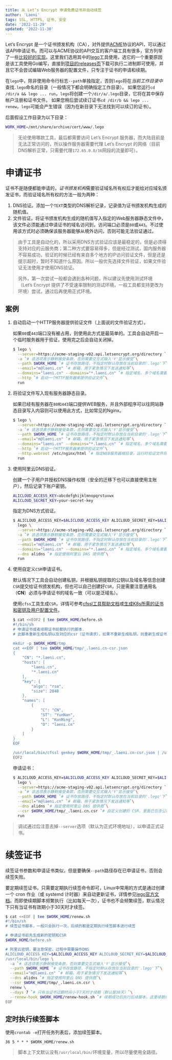 ```yaml
---
title: 从 Let’s Encrypt 申请免费证书并自动续签
author: 'Laeni'
tags: SSL, HTTPS, 证书, 安全
date: '2022-11-29'
updated: '2022-11-30'
---
```


Let’s Encrypt 是一个证书颁发机构（CA），对外提供[ACME](https://www.rfc-editor.org/rfc/rfc8555)协议的API，可以通过该API申请证书。而可以与ACME协议的API交互的客户端工具有很多，官方列举了一些[比较好的实现](https://letsencrypt.org/zh-cn/docs/client-options/)。这里我们选用其中的[lego](https://github.com/go-acme/lego)工具使用，选它的一个重要原因是该工具使用Go编写，直接到[项目的releases页](https://github.com/go-acme/lego/releases)下载可执行二进制即可使用，并且它不会尝试编辑Web服务器的配置文件，只专注于证书的申请和续期。

在`lego`中，除非使用命令行标志`--path`单独指定，否则`lego`将在*当前工作目录中*查找`.lego`命名的目录（一般情况下都会明确指定工作目录）。 如果您运行`cd /dir/a && lego ... run`，`lego`将创建一个`/dir/a/.lego`目录，它将在其中保存帐户注册和证书文件。 如果您稍后尝试续订证书`cd /dir/b && lego ... renew`，`lego`可能会产生错误（因为在新目录下无法找到可以续订的证书）。

后面假设工作目录为以下目录：

```sh
WORK_HOME=/mnt/share/archive/cert/www/.lego
```

> 无论使用哪款工具，最后都需要访问 Let’s Encrypt 服务器，而大陆目前是无法正常访问的，所以操作服务器需要代理 Let’s Encrypt 的网络（目前DNS解析正常，只需要代理`172.65.0.0/16`网段的流量即可）。

# 申请证书

证书不是随便都能申请的，*证书颁发机构*需要验证域名所有权后才能给对应域名颁发证书，而验证域名所有权的方法一般为两种：

1. DNS验证。添加一个`TEXT`类型的DNS解析记录，记录值为证书颁发机构生成的随机值。
2. 文件验证。将证书颁发机构生成的随机值写入指定的Web服务器静态文件中，该文件必须能通过申请证书的域名访问到，访问端口必须是`80`或`443`。不过使用该方式时必须确保该服务器能够从境外访问，否则可能无法验证通过。

> 由于工具是自动化的，所以采用DNS方式验证应该是最稳定的，但是必须得支持对应的云服务商；第二种方式要容易得多，但是经过测试，国内服务器不容易成功，验证的时候已经有来自多个地方的IP访问验证文件，但是还是提示超时，暂时不知道什么原因。所以一般优先选择文件验证，如果文件验证无法使用才使用DNS验证。
>
> 另外，第一次尝试一般都会遇到各种问题，所以建议先使用测试环境（Let’s Encrypt 提供了不受速率限制的测试环境，一般工具都支持更改为环境）尝试，通过后再使用正式环境。

## 案例

1. 自动启动一个HTTP服务器提供验证文件（上面说的文件验证方式）。

   如果`80`或`443`端口没有被占用，则使用此方式是最简单的。工具会自动开启一个临时服务器用于验证，使用完之后会自动关闭掉。

   ```sh
   $ lego \
     --server=https://acme-staging-v02.api.letsencrypt.org/directory `# 由于演示，所以使用Mock服务器，所以不会颁发真实证书，真实申请正式时去掉该选项即可`\
     -a `# 该选项表示静默接受条款，否则需要交互式输入'Y'显示接受`\
     --path $WORK_HOME `# 证书存放路径，不指定时默认存放在当前目录的'.lego'下`\
     --email="m@laeni.cn" `# 邮箱，用于紧急情况下发送通知等`\
     --domains="laeni.cn" --domains="*.laeni.cn" `# 指定域名，多个域名需要多次指定`\
     --http `# 启动一个HTTP服务器来提供验证文件`\
     run
   ```

1. 将验证文件写入现有服务器静态目录。

   如果已经有服务器在`80和443`端口提供WEB服务，并且外部程序可以往网站静态目录写入内容则可以使用此方式，比如常见的Nginx。

   ```sh
   $ lego \
     --server=https://acme-staging-v02.api.letsencrypt.org/directory `# 由于演示，所以使用Mock服务器，所以不会颁发真实证书，真实申请正式时去掉该选项即可`\
     -a `# 该选项表示静默接受条款，否则需要交互式输入'Y'显示接受`\
     --path $WORK_HOME `# 证书存放路径，不指定时默认存放在当前目录的'.lego'下`\
     --email="m@laeni.cn" `# 邮箱，用于紧急情况下发送通知等`\
     --domains="laeni.cn" --domains="*.laeni.cn" `# 指定域名，多个域名需要多次指定`\
     --http `# 启动一个HTTP服务器来提供验证文件`\
     --http.webroot /etc/nginx/html `# 指定WEB服务器根目录，运行时验证文件将写入该目录`\
     run
   ```

1. 使用阿里云DNS验证。

   创建一个子用户并授权DNS操作权限（安全的迁移下也可以直接使用主账户），然后记录下账户密钥。

   ```sh
   ALICLOUD_ACCESS_KEY=abcdefghijklmnopqrstuvwx
   ALICLOUD_SECRET_KEY=your-secret-key
   ```

   指定为DNS方式验证。

   ```sh
   $ ALICLOUD_ACCESS_KEY=$ALICLOUD_ACCESS_KEY ALICLOUD_SECRET_KEY=$ALICLOUD_SECRET_KEY \
     lego \
     --server=https://acme-staging-v02.api.letsencrypt.org/directory `# 由于演示，所以使用Mock服务器，所以不会颁发真实证书，真实申请正式时去掉该选项即可`\
     -a `# 该选项表示静默接受条款，否则需要交互式输入'Y'显示接受`\
     --path $WORK_HOME `# 证书存放路径，不指定时默认存放在当前目录的'.lego'下`\
     --email="m@laeni.cn" `# 邮箱，用于紧急情况下发送通知等`\
     --domains="laeni.cn" --domains="*.laeni.cn" `# 指定域名，多个域名需要多次指定`\
     --dns alidns `# 指定使用阿里云 DNS 提供商`\
     run
   ```
   
1. 使用自定义`CSR`申请证书。

   默认情况下工具会自动创建私钥，并根据私钥提取的公钥以及域名等信息创建`CSR`提交给证书颁发机构，但也可以自己创建好`CSR`，只是需要注意通用名（**CN**）必须与申请证书的域名一致（可以是泛域名）。

   使用`cfss`工具生成`CSR`，详情可参考[cfssl工具帮助文档](/note/security/cfssl)或[生成K8s所需的证书和密钥及用户配置文件](/note/k8s/gen-k8s-cert)。

   ```sh
   $ cat <<EOF2 | tee $WORK_HOME/before.sh
   #!/bin/sh
   # 申请证书或者续期证书前都执行的脚本.
   # 此脚本重新生成私钥以及对应的csr（证书请求），如果不重新生成私钥，则重新生成证书也意义不大
   
   mkdir -p $WORK_HOME/tmp
   cat <<EOF | tee $WORK_HOME/tmp/_.laeni.cn-csr.json
   {
       "CN": "*.laeni.cn",
       "hosts": [
           "laeni.cn",
           "*.laeni.cn"
       ],
       "key": {
           "algo": "rsa",
           "size": 2048
       },
       "names": [
           {
               "C": "CN",
               "ST": "YunNan",
               "L": "KunMing",
               "O": "laeni.cn"
           }
       ]
   }
   EOF
   
   /usr/local/bin/cfssl genkey $WORK_HOME/tmp/_.laeni.cn-csr.json | /usr/local/bin/cfssljson -bare $WORK_HOME/tmp/_.laeni.cn
   EOF2
   ```
   
   申请证书：
   
   ```sh
   $ ALICLOUD_ACCESS_KEY=$ALICLOUD_ACCESS_KEY ALICLOUD_SECRET_KEY=$ALICLOUD_SECRET_KEY \
     lego \
     --server=https://acme-staging-v02.api.letsencrypt.org/directory `# 由于演示，所以使用Mock服务器，所以不会颁发真实证书，真实申请正式时去掉该选项即可`\
     -a `# 该选项表示静默接受条款，否则需要交互式输入'Y'显示接受`\
     --path $WORK_HOME `# 证书存放路径，不指定时默认存放在当前目录的'.lego'下`\
     --email="m@laeni.cn" `# 邮箱，用于紧急情况下发送通知等`\
     --dns alidns `# 指定使用阿里云 DNS 提供商`\
     --csr $WORK_HOME/tmp/_.laeni.cn.csr `# 自定义创建的 CSR，里面已包含公钥，所以最后的文件不会再自动生成私钥`\
     run
   ```

> 调试通过后注意去掉`--server`选项（默认为正式环境地址），以申请正式证书。

# 续签证书

续签证书参数和申请证书类似，但是要确保`--path`路径存在已申请证书，否则会续签失败。

要定期续签证书，只需要定期执行续签命令即可，Linux中常用的方式是通过创建一个 cron 作业（或 systemd 计时器）来自动更新证书，详情参见[lego官方文档](https://go-acme.github.io/lego/usage/cli/renew-a-certificate/)。而即使续期脚本频繁执行（比如每天一次），证书也不会频繁续签，默认情况下只有当证书有效期小于30天时才续签。

```sh
$ cat <<EOF | tee $WORK_HOME/renew.sh
#!/bin/sh
# 续签证书脚本，一般只会执行一次，后续的都是定期执行续签脚本进行续签

# 申请证书前先生成新的密钥和CSR
$WORK_HOME/before.sh

# 阿里云密钥，要注意保密，过程中需要操作DNS
ALICLOUD_ACCESS_KEY=$ALICLOUD_ACCESS_KEY ALICLOUD_SECRET_KEY=$ALICLOUD_SECRET_KEY \
/usr/local/bin/lego \
  -a `# 该选项表示静默接受条款，否则需要交互式输入'Y'显示接受`\
  --path $WORK_HOME `# 证书存放路径，不指定时默认存放在当前目录的'.lego'下`\
  --email="m@laeni.cn" `# 邮箱，用于紧急情况下发送通知等`\
  --dns alidns `# 指定使用阿里云 DNS 提供商`\
  --csr $WORK_HOME/tmp/_.laeni.cn.csr \
  renew \
  --days 7 `# 只有当证书过期时间小于7天时才续期（默认是30天）`\
  --renew-hook $WORK_HOME/renew-hook.sh `# 续期成功后执行后续脚本，这里续期成功后 reload Nginx.`
EOF
```

## 定时执行续签脚本

使用`crontab -e`打开任务列表后，添加续签脚本。

```
36 5 * * * $WORK_HOME/renew.sh
```

> 脚本上下文默认没有`/usr/local/bin/`环境变量，所以尽量使用全路径。
